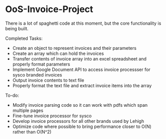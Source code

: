 # OoS-Invoice-Project

There is a lot of spaghetti code at this moment, but the core functionality is being built.

Completed Tasks:
* Create an object to represent invoices and their parameters
* Create an array which can hold the invoices
* Transfer contents of invoice array into an excel spreadsheet and properly format parameters
* Implement Google Document API to access invoice processser for sysco branded invoices
* Output invoice contents to text file
* Properly format the text file and extract invoice items into the array

To-do:
* Modify invoice parsing code so it can work with pdfs which span multiple pages
* Fine-tune invoice processor for sysco
* Develop invoice processors for all other brands used by Lehigh
* Optimize code where possible to bring performance closer to O(N) rather than O(N^2)
